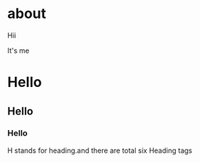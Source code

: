 # about
Hii
<Html>
<Head>
It's me</Head>
<Body>
<H1>Hello</H1>
<H2>Hello</H2>
<H3>Hello</H3>
<P> H stands for heading.and there are total six Heading tags</p>
</Body></html>
